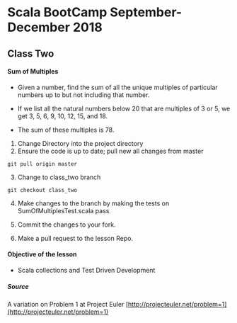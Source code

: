 # Scala BootCamp September- December 2018
## Class Two
#### Sum of Multiples
- Given a number, find the sum of all the unique multiples of particular numbers up to but not including that number.

- If we list all the natural numbers below 20 that are multiples of 3 or 5, we get 3, 5, 6, 9, 10, 12, 15, and 18.

- The sum of these multiples is 78.

1. Change Directory into the project directory
2. Ensure the code is up to date; pull new all changes from master
````
git pull origin master
````
3. Change to class_two branch
````
git checkout class_two
````
4. Make changes to the branch by making the tests on SumOfMultiplesTest.scala pass

5. Commit the changes to your fork.

6. Make a pull request to the lesson Repo.

#### Objective of the lesson
- Scala collections and Test Driven Development

##### Source
A variation on Problem 1 at Project Euler [http://projecteuler.net/problem=1](http://projecteuler.net/problem=1)